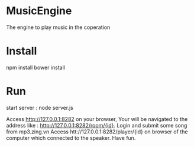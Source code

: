 # MusicEngine
The engine to play music in the coperation

# Install
npm install
bower install

# Run
start server :
node server.js

Access http://127.0.0.1:8282 on your browser, Your will be navigated to the address like : http://127.0.0.1:8282/room/{id}.
Login and submit some song from mp3.zing.vn
Access htt://127.0.0.1:8282/player/{id} on browser of the computer which connected to the speaker.
Have fun.
